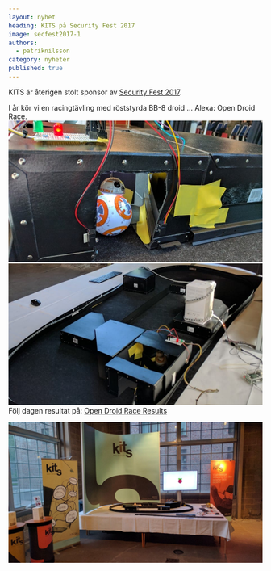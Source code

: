 ```yaml
---
layout: nyhet
heading: KITS på Security Fest 2017
image: secfest2017-1
authors:
  - patriknilsson
category: nyheter
published: true
---
```

KITS är återigen stolt sponsor av [Security Fest 2017](https://securityfest.com).

I år kör vi en racingtävling med röststyrda BB-8 droid ... Alexa: Open Droid Race.
![](/images/nyheter/secfest2017-2-small@2x.jpg)
![](/images/nyheter/secfest2017-3-small@2x.jpg)
Följ dagen resultat på: [Open Droid Race Results](https://kits.se/secfest/)

![](/images/nyheter/secfest2017-1.jpg)
